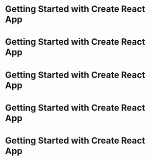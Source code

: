 # Getting Started with Create React App

# Getting Started with Create React App

# Getting Started with Create React App

# Getting Started with Create React App

# Getting Started with Create React App
